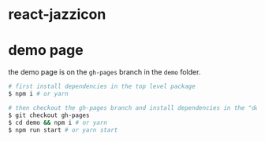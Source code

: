 react-jazzicon
==============

# demo page

the demo page is on the `gh-pages` branch in the `demo` folder.

```sh
# first install dependencies in the top level package
$ npm i # or yarn

# then checkout the gh-pages branch and install dependencies in the "demo" folder
$ git checkout gh-pages
$ cd demo && npm i # or yarn
$ npm run start # or yarn start
```
